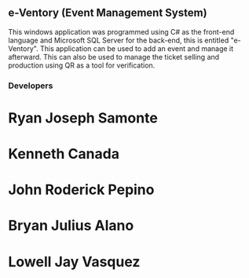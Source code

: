 ## e-Ventory (Event Management System)

This windows application was programmed using C# as the front-end language and Microsoft SQL Server for the back-end, this is entitled "e-Ventory". This application can be used to add an event and manage it afterward. This can also be used to manage the ticket selling and production using QR as a tool for verification.

### Developers

# Ryan Joseph Samonte
# Kenneth Canada
# John Roderick Pepino
# Bryan Julius Alano
# Lowell Jay Vasquez
